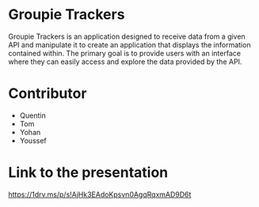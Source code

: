# Groupie Trackers

Groupie Trackers is an application designed to receive data from a given API and manipulate it to create an application that displays the information contained within. The primary goal is to provide users with an interface where they can easily access and explore the data provided by the API.

# Contributor

- Quentin
- Tom
- Yohan
- Youssef

# Link to the presentation
https://1drv.ms/p/s!AjHk3EAdoKpsvn0AgqRqxmAD9D6t

